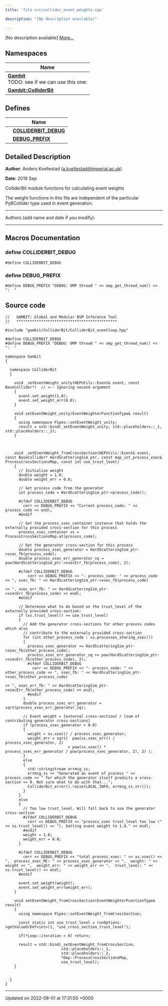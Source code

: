 ```yaml
---
title: 'file src/collider_event_weights.cpp'

description: "[No description available]"

---
```







[No description available] [More...](#detailed-description)

## Namespaces

| Name           |
| -------------- |
| **[Gambit](/documentation/code/gambit_sphinxnamespaces/namespacegambit/)** <br>TODO: see if we can use this one:  |
| **[Gambit::ColliderBit](/documentation/code/gambit_sphinxnamespaces/namespacegambit_1_1colliderbit/)**  |

## Defines

|                | Name           |
| -------------- | -------------- |
|  | **[COLLIDERBIT_DEBUG](/documentation/code/gambit_sphinxfiles/collider__event__weights_8cpp/#define-colliderbit-debug)**  |
|  | **[DEBUG_PREFIX](/documentation/code/gambit_sphinxfiles/collider__event__weights_8cpp/#define-debug-prefix)**  |

## Detailed Description


**Author**: Anders Kvellestad ([a.kvellestad@imperial.ac.uk](mailto:a.kvellestad@imperial.ac.uk)) 

**Date**: 2019 Sep

ColliderBit module functions for calculating event weights

The weight functions in this file are independent of the particular Py8Collider type used in event generation.



------------------

Authors (add name and date if you modify):



------------------




## Macros Documentation

### define COLLIDERBIT_DEBUG

```
#define COLLIDERBIT_DEBUG 
```


### define DEBUG_PREFIX

```
#define DEBUG_PREFIX "DEBUG: OMP thread " << omp_get_thread_num() << ":  "
```


## Source code

```
//   GAMBIT: Global and Modular BSM Inference Tool
//   *********************************************

#include "gambit/ColliderBit/ColliderBit_eventloop.hpp"

#define COLLIDERBIT_DEBUG
#define DEBUG_PREFIX "DEBUG: OMP thread " << omp_get_thread_num() << ":  "

namespace Gambit
{

  namespace ColliderBit
  {

    void _setEventWeight_unity(HEPUtils::Event& event, const BaseCollider*)  // <-- Ignoring second argument
    {
      event.set_weight(1.0);
      event.set_weight_err(0.0);
    }

    void setEventWeight_unity(EventWeighterFunctionType& result)
    {
      using namespace Pipes::setEventWeight_unity;
      result = std::bind(_setEventWeight_unity, std::placeholders::_1, std::placeholders::_2);
    }



    void _setEventWeight_fromCrossSection(HEPUtils::Event& event, const BaseCollider* HardScatteringSim_ptr, const map_int_process_xsec& ProcessCrossSectionsMap, const int use_trust_level)
    {
      // Initialize weight
      double weight = 1.0;
      double weight_err = 0.0;

      // Get process code from the generator
      int process_code = HardScatteringSim_ptr->process_code();

      #ifdef COLLIDERBIT_DEBUG
        cerr << DEBUG_PREFIX << "Current process_code: " << process_code << endl;
      #endif

      // Get the process_xsec_container instance that holds the externally provided cross-section for this process
      process_xsec_container xs = ProcessCrossSectionsMap.at(process_code);

      // Get the generator cross-section for this process
      double process_xsec_generator = HardScatteringSim_ptr->xsec_fb(process_code);
      double process_xsec_err_generator_sq = pow(HardScatteringSim_ptr->xsecErr_fb(process_code), 2);

      #ifdef COLLIDERBIT_DEBUG
          cerr << DEBUG_PREFIX << "- process_code: " << process_code << ", xsec_fb: " << HardScatteringSim_ptr->xsec_fb(process_code)
                                                                     << ", xsec_err_fb: " << HardScatteringSim_ptr->xsecErr_fb(process_code) << endl;
      #endif

      // Determine what to do based on the trust_level of the externally provided cross-section:
      if (xs.trust_level() >= use_trust_level)
      {
        // Add the generator cross-sections for other process codes which also 
        // contribute to the externaly provided cross-section
        for (int other_process_code : xs.processes_sharing_xsec())
        {
          process_xsec_generator += HardScatteringSim_ptr->xsec_fb(other_process_code);
          process_xsec_err_generator_sq += pow(HardScatteringSim_ptr->xsecErr_fb(other_process_code), 2);
          #ifdef COLLIDERBIT_DEBUG
            cerr << DEBUG_PREFIX << "- process_code: " << other_process_code << ", xsec_fb: " << HardScatteringSim_ptr->xsec_fb(other_process_code)
                                                                             << ", xsec_err_fb: " << HardScatteringSim_ptr->xsecErr_fb(other_process_code) << endl;
          #endif
        }
        double process_xsec_err_generator = sqrt(process_xsec_err_generator_sq);

        // Event weight = [external cross-section] / [sum of contributing generator cross-sections]
        if (process_xsec_generator > 0.0)
        {
          weight = xs.xsec() / process_xsec_generator;
          weight_err = sqrt(  pow(xs.xsec_err() / process_xsec_generator, 2) 
                            + pow(xs.xsec() * process_xsec_err_generator / pow(process_xsec_generator, 2), 2) );
        }
        else
        {
          std::stringstream errmsg_ss;
          errmsg_ss << "Generated an event of process " << process_code << " for which the generator itself predicts a cross-section <= 0. Not sure what to do with that...";
          ColliderBit_error().raise(LOCAL_INFO, errmsg_ss.str());
        }
      }
      else
      {
        // Too low trust_level. Will fall back to use the generator cross-section
        #ifdef COLLIDERBIT_DEBUG
          cerr << DEBUG_PREFIX << "process_xsec trust_level too low (" << xs.trust_level() << "). Setting event weight to 1.0." << endl;
        #endif
        weight = 1.0;
        weight_err = 0.0;
      }

      #ifdef COLLIDERBIT_DEBUG
        cerr << DEBUG_PREFIX << "total process_xsec: " << xs.xsec() << ",  process_xsec_MC: " << process_xsec_generator << ",  weight: " << weight << ",  weight_err: " << weight_err << ",  trust_level: " << xs.trust_level() << endl;
      #endif

      event.set_weight(weight);
      event.set_weight_err(weight_err);
    }

    void setEventWeight_fromCrossSection(EventWeighterFunctionType& result)
    {
      using namespace Pipes::setEventWeight_fromCrossSection;

      const static int use_trust_level = runOptions->getValueOrDef<int>(1, "use_cross_section_trust_level");
      
      if(*Loop::iteration < 0) return;

      result = std::bind(_setEventWeight_fromCrossSection,
                         std::placeholders::_1,
                         std::placeholders::_2,
                         *Dep::ProcessCrossSectionsMap, 
                         use_trust_level);
    }


  } 
} 
```


-------------------------------

Updated on 2022-08-01 at 17:31:50 +0000
